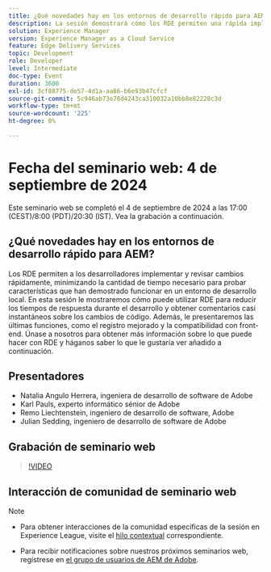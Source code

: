 ```yaml
---
title: ¿Qué novedades hay en los entornos de desarrollo rápido para AEM?
description: La sesión demostrará cómo los RDE permiten una rápida implementación y revisión de los cambios, reduciendo los tiempos de respuesta de desarrollo y proporcionando comentarios casi instantáneos. También introducirá nuevas funciones como un registro mejorado y compatibilidad con front-end.
solution: Experience Manager
version: Experience Manager as a Cloud Service
feature: Edge Delivery Services
topic: Development
role: Developer
level: Intermediate
doc-type: Event
duration: 3600
exl-id: 3cf88775-de57-4d1a-aa86-b6e93b47cfcf
source-git-commit: 5c946ab73e78d4243ca310032a10bb8e82228c3d
workflow-type: tm+mt
source-wordcount: '225'
ht-degree: 0%

---
```


# Fecha del seminario web: 4 de septiembre de 2024

Este seminario web se completó el 4 de septiembre de 2024 a las 17:00 (CEST)/8:00 (PDT)/20:30 (IST).
Vea la grabación a continuación.

## ¿Qué novedades hay en los entornos de desarrollo rápido para AEM?

Los RDE permiten a los desarrolladores implementar y revisar cambios rápidamente, minimizando la cantidad de tiempo necesario para probar características que han demostrado funcionar en un entorno de desarrollo local. En esta sesión le mostraremos cómo puede utilizar RDE para reducir los tiempos de respuesta durante el desarrollo y obtener comentarios casi instantáneos sobre los cambios de código. Además, le presentaremos las últimas funciones, como el registro mejorado y la compatibilidad con front-end. Únase a nosotros para obtener más información sobre lo que puede hacer con RDE y háganos saber lo que le gustaría ver añadido a continuación.

## Presentadores

* Natalia Angulo Herrera, ingeniera de desarrollo de software de Adobe
* Karl Pauls, experto informático sénior de Adobe
* Remo Liechtenstein, ingeniero de desarrollo de software, Adobe
* Julian Sedding, ingeniero de desarrollo de software de Adobe

## Grabación de seminario web

>[!VIDEO](https://video.tv.adobe.com/v/3433337/)

## Interacción de comunidad de seminario web

>[!NOTE]
>
>* Para obtener interacciones de la comunidad específicas de la sesión en Experience League, visite el [hilo contextual](https://adobe.ly/3M8MFTE) correspondiente.
>
>* Para recibir notificaciones sobre nuestros próximos seminarios web, regístrese en [el grupo de usuarios de AEM de Adobe](https://aem-augs.adobe.com/).
